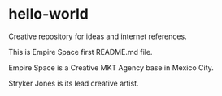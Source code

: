 # hello-world

Creative repository for ideas and internet references.

This is Empire Space first README.md file.

Empire Space is a Creative MKT Agency base in Mexico City.

Stryker Jones is its lead creative artist.
